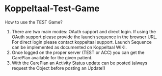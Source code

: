 # Koppeltaal-Test-Game

How to use the TEST Game? 
1. There are two main modes: OAuth support and direct login. If using the OAuth support please provide the launch sequence in the browser URL. For direct login please contact koppeltaal support. Launch Sequence can be implemented as documented on Koppeltaal WIKI. 
2. Once logged on the proper server (TEST or ACC) you can get the CarePlan available for the given patient. 
3. With the CarePlan an Activity Status update can be posted (always request the Object before posting an Update!) 

